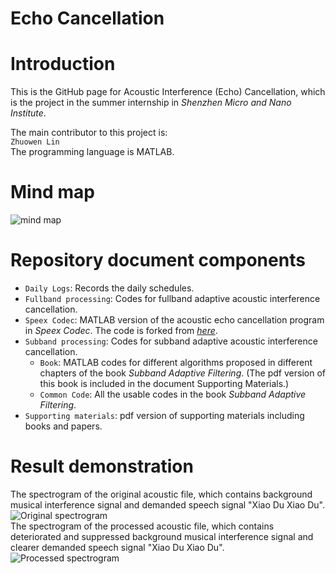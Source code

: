 Echo Cancellation
======

# Introduction
This is the GitHub page for Acoustic Interference (Echo) Cancellation, which is the project in the summer internship in *Shenzhen Micro and Nano Institute*.<br>

The main contributor to this project is:<br>
`Zhuowen Lin`<br>
The programming language is MATLAB. 

# Mind map
![mind map](https://raw.githubusercontent.com/CharlesThaCat/acoustic-interference-cancellation/master/Adaptive%20Interference%20Cancellation%20mind%20map.jpg)

# Repository document components
* `Daily Logs`: Records the daily schedules.
* `Fullband processing`: Codes for fullband adaptive acoustic interference cancellation.
* `Speex Codec`: MATLAB version of the acoustic echo cancellation program in *Speex Codec*. The code is forked from [*here*](https://github.com/wavesaudio/Speex-AEC-matlab/blob/master/speex_mdf.m).
* `Subband processing`: Codes for subband adaptive acoustic interference cancellation.
    * `Book`: MATLAB codes for different algorithms proposed in different chapters of the book *Subband Adaptive Filtering*. (The pdf version of this book is included in the document Supporting Materials.)
    * `Common Code`: All the usable codes in the book *Subband Adaptive Filtering*. 
* `Supporting materials`: pdf version of supporting materials including books and papers.

# Result demonstration
The spectrogram of the original acoustic file, which contains background musical interference signal and demanded speech signal "Xiao Du Xiao Du".<br>
![Original spectrogram](https://github.com/CharlesThaCat/acoustic-interference-cancellation/blob/master/original%20spectrogram_1.png)<br>
The spectrogram of the processed acoustic file, which contains deteriorated and suppressed background musical interference signal and clearer demanded speech signal "Xiao Du Xiao Du".
![Processed spectrogram](https://github.com/CharlesThaCat/acoustic-interference-cancellation/blob/master/Spectrogram_MSAF_output_01_1.png)<br>
